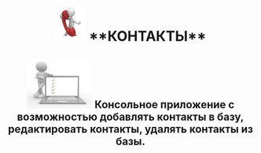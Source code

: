 <h1 align="center">
  <img src="https://github.com/vadimsa3/contact-book/blob/master/src/main/resources/raw/image.gif" height="70"/>
  **КОНТАКТЫ**
</h1>
<h2 align="center">
  <img src="https://github.com/vadimsa3/contact-book/blob/master/src/main/resources/raw/using-method-procedure.jpg" height="100"/> 
  Консольное приложение с возможностью добавлять контакты в базу, редактировать контакты, удалять контакты из базы.    
</h2>
